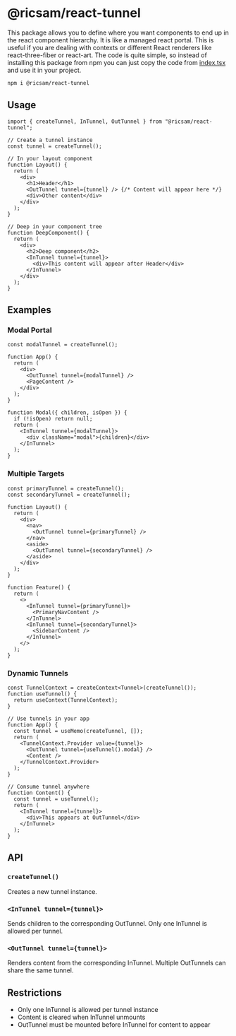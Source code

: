 # @ricsam/react-tunnel

This package allows you to define where you want components to end up in the react component hierarchy. It is like a managed react portal. This is useful if you are dealing with contexts or different React renderers like react-three-fiber or react-art. The code is quite simple, so instead of installing this package from npm you can just copy the code from [index.tsx](./index.tsx) and use it in your project.

```sh
npm i @ricsam/react-tunnel
```

## Usage

```tsx
import { createTunnel, InTunnel, OutTunnel } from "@ricsam/react-tunnel";

// Create a tunnel instance
const tunnel = createTunnel();

// In your layout component
function Layout() {
  return (
    <div>
      <h1>Header</h1>
      <OutTunnel tunnel={tunnel} /> {/* Content will appear here */}
      <div>Other content</div>
    </div>
  );
}

// Deep in your component tree
function DeepComponent() {
  return (
    <div>
      <h2>Deep component</h2>
      <InTunnel tunnel={tunnel}>
        <div>This content will appear after Header</div>
      </InTunnel>
    </div>
  );
}
```

## Examples

### Modal Portal

```tsx
const modalTunnel = createTunnel();

function App() {
  return (
    <div>
      <OutTunnel tunnel={modalTunnel} />
      <PageContent />
    </div>
  );
}

function Modal({ children, isOpen }) {
  if (!isOpen) return null;
  return (
    <InTunnel tunnel={modalTunnel}>
      <div className="modal">{children}</div>
    </InTunnel>
  );
}
```

### Multiple Targets

```tsx
const primaryTunnel = createTunnel();
const secondaryTunnel = createTunnel();

function Layout() {
  return (
    <div>
      <nav>
        <OutTunnel tunnel={primaryTunnel} />
      </nav>
      <aside>
        <OutTunnel tunnel={secondaryTunnel} />
      </aside>
    </div>
  );
}

function Feature() {
  return (
    <>
      <InTunnel tunnel={primaryTunnel}>
        <PrimaryNavContent />
      </InTunnel>
      <InTunnel tunnel={secondaryTunnel}>
        <SidebarContent />
      </InTunnel>
    </>
  );
}
```

### Dynamic Tunnels

```tsx
const TunnelContext = createContext<Tunnel>(createTunnel());
function useTunnel() {
  return useContext(TunnelContext);
}

// Use tunnels in your app
function App() {
  const tunnel = useMemo(createTunnel, []);
  return (
    <TunnelContext.Provider value={tunnel}>
      <OutTunnel tunnel={useTunnel().modal} />
      <Content />
    </TunnelContext.Provider>
  );
}

// Consume tunnel anywhere
function Content() {
  const tunnel = useTunnel();
  return (
    <InTunnel tunnel={tunnel}>
      <div>This appears at OutTunnel</div>
    </InTunnel>
  );
}
```

## API

### `createTunnel()`

Creates a new tunnel instance.

### `<InTunnel tunnel={tunnel}>`

Sends children to the corresponding OutTunnel. Only one InTunnel is allowed per tunnel.

### `<OutTunnel tunnel={tunnel}>`

Renders content from the corresponding InTunnel. Multiple OutTunnels can share the same tunnel.

## Restrictions

- Only one InTunnel is allowed per tunnel instance
- Content is cleared when InTunnel unmounts
- OutTunnel must be mounted before InTunnel for content to appear
